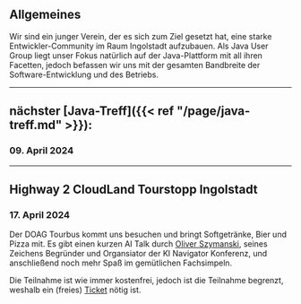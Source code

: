 ## Allgemeines

Wir sind ein junger Verein, der es sich zum Ziel gesetzt hat, eine starke Entwickler-Community im Raum Ingolstadt aufzubauen.
Als Java User Group liegt unser Fokus natürlich auf der Java-Plattform mit all ihren Facetten, jedoch befassen wir uns mit der gesamten Bandbreite der Software-Entwicklung und des Betriebs.

---

## nächster [Java-Treff]({{< ref "/page/java-treff.md" >}}):
### 09. April 2024

---

## Highway 2 CloudLand Tourstopp Ingolstadt
### 17. April 2024

Der DOAG Tourbus kommt uns besuchen und bringt Softgetränke, Bier und Pizza mit.
Es gibt einen kurzen AI Talk durch [Oliver Szymanski](https://www.doag.org/de/persondetails/11154/), seines Zeichens Begründer und Organsiator der KI Navigator Konferenz, und anschließend noch mehr Spaß im gemütlichen Fachsimpeln.

Die Teilnahme ist wie immer kostenfrei, jedoch ist die Teilnahme begrenzt, weshalb ein (freies) [Ticket](https://meine.doag.org/shop/prd.1083.tourstopp-ingolstadt/) nötig ist.
